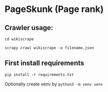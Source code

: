 # PageSkunk (Page rank)

## Crawler usage:

`cd wikiscrape`

`scrapy crawl wikiscrape -o filename.json`

## First install requirements
`pip install -r requirements.txt`

Optionally create venv by
`python3 -m venv venv`
